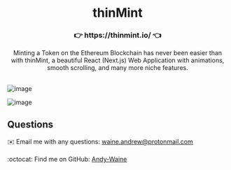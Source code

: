 <h1 align="center">thinMint</h1>

<h3 align="center">👉 https://thinmint.io/ 👈 </h3>

<div align="center">Minting a Token on the Ethereum Blockchain has never been easier than with thinMint, a beautiful React (Next.js) Web Application with animations, smooth scrolling, and many more niche features.</div>
</br>

![image](https://user-images.githubusercontent.com/88730354/158909729-d1c225a6-ca33-45c7-aaf4-c0fa4fe7633a.png)

![image](https://user-images.githubusercontent.com/88730354/158909901-e016a786-459d-4c5b-a1c8-4e3e0db148e2.png)


## Questions
✉️ Email me with any questions: waine.andrew@protonmail.com<br /><br />
:octocat: Find me on GitHub: [Andy-Waine](https://github.com/Andy-Waine)<br />

